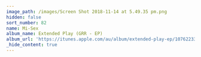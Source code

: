 ```yaml
---
image_path: /images/Screen Shot 2018-11-14 at 5.49.35 pm.png
hidden: false
sort_number: 82
name: Mi-Sex
album_name: Extended Play (GRR - EP)
album_url: 'https://itunes.apple.com/au/album/extended-play-ep/1076223319'
_hide_content: true
---
```


